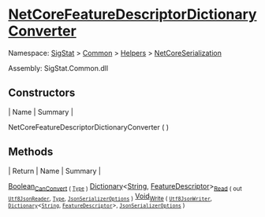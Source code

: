 # [NetCoreFeatureDescriptorDictionaryConverter](./NetCoreFeatureDescriptorDictionaryConverter.md)

Namespace: [SigStat]() > [Common](./../../README.md) > [Helpers](./../README.md) > [NetCoreSerialization](./README.md)

Assembly: SigStat.Common.dll


## Constructors

| Name | Summary | 

NetCoreFeatureDescriptorDictionaryConverter (  )<sub></sub>


## Methods

| Return | Name | Summary | 

[Boolean](https://docs.microsoft.com/en-us/dotnet/api/System.Boolean)<sub>[CanConvert](./Methods/NetCoreFeatureDescriptorDictionaryConverter-100664072.md) ( [`Type`](https://docs.microsoft.com/en-us/dotnet/api/System.Type) )</sub><sub></sub>
[Dictionary](https://docs.microsoft.com/en-us/dotnet/api/System.Collections.Generic.Dictionary-2)\<[String](https://docs.microsoft.com/en-us/dotnet/api/System.String), [FeatureDescriptor](./../../FeatureDescriptor.md)><sub>[Read](./Methods/NetCoreFeatureDescriptorDictionaryConverter-100664073.md) ( out [`Utf8JsonReader`](https://docs.microsoft.com/en-us/dotnet/api/System.Text.Json.Utf8JsonReader), [`Type`](https://docs.microsoft.com/en-us/dotnet/api/System.Type), [`JsonSerializerOptions`](https://docs.microsoft.com/en-us/dotnet/api/System.Text.Json.JsonSerializerOptions) )</sub><sub></sub>
[Void](https://docs.microsoft.com/en-us/dotnet/api/System.Void)<sub>[Write](./Methods/NetCoreFeatureDescriptorDictionaryConverter-100664074.md) ( [`Utf8JsonWriter`](https://docs.microsoft.com/en-us/dotnet/api/System.Text.Json.Utf8JsonWriter), [`Dictionary`](https://docs.microsoft.com/en-us/dotnet/api/System.Collections.Generic.Dictionary-2)\<[`String`](https://docs.microsoft.com/en-us/dotnet/api/System.String), [`FeatureDescriptor`](./../../FeatureDescriptor.md)>, [`JsonSerializerOptions`](https://docs.microsoft.com/en-us/dotnet/api/System.Text.Json.JsonSerializerOptions) )</sub><sub></sub>


